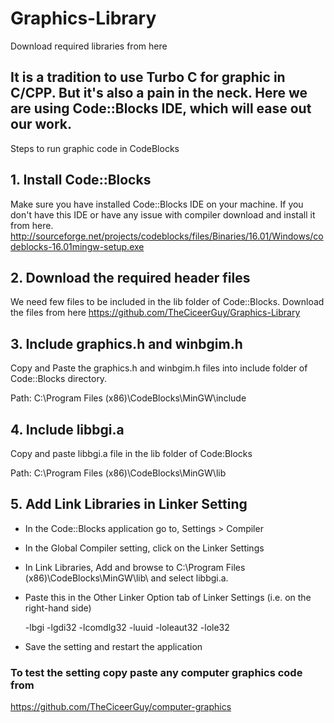 # Graphics-Library
Download required libraries from here


## It is a tradition to use Turbo C for graphic in C/CPP. But it's also a pain in the neck. Here we are using Code::Blocks IDE, which will ease out our work.


Steps to run graphic code in CodeBlocks
## 1. Install Code::Blocks
Make sure you have installed Code::Blocks IDE on your machine. If you don't have this IDE or have any issue with compiler download and install it from here.  http://sourceforge.net/projects/codeblocks/files/Binaries/16.01/Windows/codeblocks-16.01mingw-setup.exe

## 2. Download the required header files
We need few files to be included in the lib folder of Code::Blocks.
Download the files from here https://github.com/TheCiceerGuy/Graphics-Library

## 3. Include graphics.h and winbgim.h
Copy and Paste the graphics.h and winbgim.h files into include folder of Code::Blocks directory.

Path: C:\Program Files (x86)\CodeBlocks\MinGW\include

## 4. Include libbgi.a
Copy and paste libbgi.a file in the lib folder of Code:Blocks

Path: C:\Program Files (x86)\CodeBlocks\MinGW\lib

## 5. Add Link Libraries in Linker Setting
   * In the Code::Blocks application go to, Settings > Compiler

   * In the Global Compiler setting, click on the Linker Settings

   * In Link Libraries, Add and browse to C:\Program Files (x86)\CodeBlocks\MinGW\lib\ and select libbgi.a.

   * Paste this in the Other Linker Option tab of Linker Settings (i.e. on the right-hand side)

     -lbgi -lgdi32 -lcomdlg32 -luuid -loleaut32 -lole32

   * Save the setting and restart the application

### To test the setting copy paste any computer graphics code from 
https://github.com/TheCiceerGuy/computer-graphics

